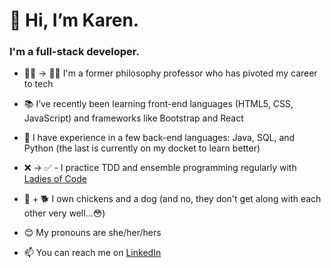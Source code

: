 # 👋 Hi, I’m **Karen**. 

### I'm a full-stack developer.

- 👩‍🏫 → 👩‍💻 I'm a former philosophy professor who has pivoted my career to tech

- 📚 I’ve recently been learning front-end languages (HTML5, CSS, JavaScript) and frameworks like Bootstrap and React

- 🌱 I have experience in a few back-end languages: Java, SQL, and Python (the last is currently on my docket to learn better)

- ❌ → ✅ - I practice TDD and ensemble programming regularly with [Ladies of Code](https://github.com/LadiesOfCodeGroupSessions) 

- 🐓 + 🐕 I own chickens and a dog (and no, they don't get along with each other very well...😳)

- 😊 My pronouns are she/her/hers

- 📫 You can reach me on [LinkedIn](https://www.linkedin.com/in/karen-zwier/)


